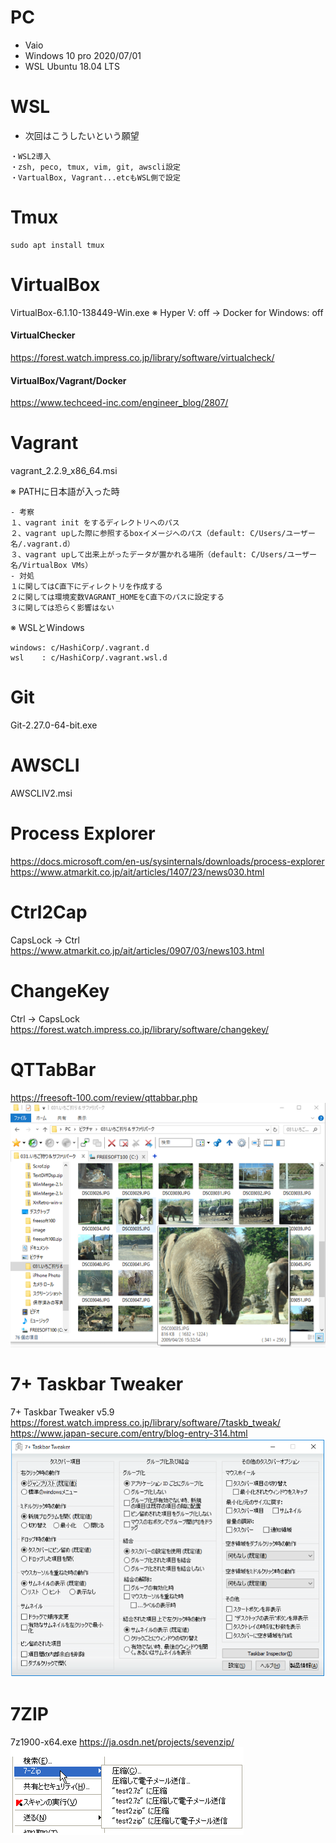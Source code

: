 # PC
- Vaio
- Windows 10 pro 2020/07/01
- WSL Ubuntu 18.04 LTS

# WSL
- 次回はこうしたいという願望
```
・WSL2導入
・zsh, peco, tmux, vim, git, awscli設定
・VartualBox, Vagrant...etcもWSL側で設定
```

# Tmux
```
sudo apt install tmux
```

# VirtualBox
VirtualBox-6.1.10-138449-Win.exe
※ Hyper V: off -> Docker for Windows: off
#### VirtualChecker
https://forest.watch.impress.co.jp/library/software/virtualcheck/

#### VirtualBox/Vagrant/Docker
https://www.techceed-inc.com/engineer_blog/2807/

# Vagrant
vagrant_2.2.9_x86_64.msi

※ PATHに日本語が入った時
```
- 考察
１、vagrant init をするディレクトリへのパス
２、vagrant upした際に参照するboxイメージへのパス（default: C/Users/ユーザー名/.vagrant.d）
３、vagrant upして出来上がったデータが置かれる場所（default: C/Users/ユーザー名/VirtualBox VMs）
- 対処 
１に関してはC直下にディレクトリを作成する
２に関しては環境変数VAGRANT_HOMEをC直下のパスに設定する
３に関しては恐らく影響はない
```
※ WSLとWindows
```
windows: c/HashiCorp/.vagrant.d
wsl    : c/HashiCorp/.vagrant.wsl.d
```
# Git
Git-2.27.0-64-bit.exe

# AWSCLI
AWSCLIV2.msi

# Process Explorer
https://docs.microsoft.com/en-us/sysinternals/downloads/process-explorer
https://www.atmarkit.co.jp/ait/articles/1407/23/news030.html

# Ctrl2Cap
CapsLock → Ctrl
https://www.atmarkit.co.jp/ait/articles/0907/03/news103.html

# ChangeKey
Ctrl → CapsLock
https://forest.watch.impress.co.jp/library/software/changekey/

# QTTabBar
https://freesoft-100.com/review/qttabbar.php
![](markdown/images/2020-08-01-21-22-04.png)

# 7+ Taskbar Tweaker
7+ Taskbar Tweaker v5.9
https://forest.watch.impress.co.jp/library/software/7taskb_tweak/
https://www.japan-secure.com/entry/blog-entry-314.html
![](markdown/images/2020-08-01-22-27-06.png)

# 7ZIP
7z1900-x64.exe
https://ja.osdn.net/projects/sevenzip/
![](markdown/images/2020-08-01-21-54-36.png)